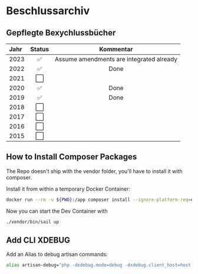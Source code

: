 # Beschlussarchiv


## Gepflegte Bexychlussbücher

| Jahr | Status |                Kommentar                 |
| :--- | :----: | :--------------------------------------: |
| 2023 |   ✅    | Assume amendments are integrated already |
| 2022 |   ✅    |                   Done                   |
| 2021 |   ⬜    |                                          |
| 2020 |   ✅    |                   Done                   |
| 2019 |   ✅    |                   Done                   |
| 2018 |   ⬜    |                                          |
| 2017 |   ⬜    |                                          |
| 2016 |   ⬜    |                                          |
| 2015 |   ⬜    |                                          |


## How to Install Composer Packages

The Repo doesn't ship with the vendor folder, you'll have to install it with composer.

Install it from within a temporary Docker Container:

```bash
docker run --rm -v ${PWD}:/app composer install --ignore-platform-req=ext-pcntl
```

Now you can start the Dev Container with

```bash
./vendor/bin/sail up
```

## Add CLI XDEBUG
Add an Alias to debug artisan commands:
```bash
alias artisan-debug="php -dxdebug.mode=debug -dxdebug.client_host=host.docker.internal -dxdebug.client_port=9003 -dxdebug.start_with_request=yes artisan"
```
